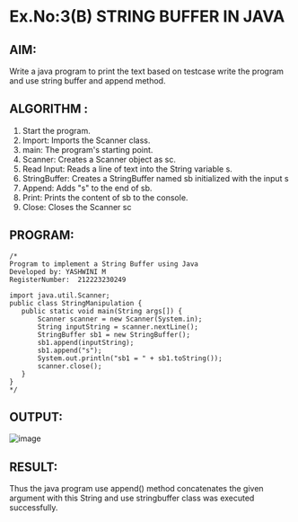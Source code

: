 # Ex.No:3(B) STRING BUFFER IN JAVA

## AIM:
Write a java program to print the text based on testcase write the program and use string buffer and append method.

## ALGORITHM :
1.	Start the program.
2. Import: Imports the Scanner class.
3.	main: The program's starting point.
4.	Scanner: Creates a Scanner object as sc.
5.	Read Input: Reads a line of text into the String variable s.
6.	StringBuffer: Creates a StringBuffer named sb initialized with the input s
7.	Append: Adds "s" to the end of sb.
8. Print: Prints the content of sb to the console.
9. Close: Closes the Scanner sc

## PROGRAM:
 ```
/*
Program to implement a String Buffer using Java
Developed by: YASHWINI M
RegisterNumber:  212223230249

import java.util.Scanner;
public class StringManipulation {
    public static void main(String args[]) {
        Scanner scanner = new Scanner(System.in);
        String inputString = scanner.nextLine();
        StringBuffer sb1 = new StringBuffer();
        sb1.append(inputString);  
        sb1.append("s"); 
        System.out.println("sb1 = " + sb1.toString());
        scanner.close();
    }
}
*/
```

## OUTPUT:
![image](https://github.com/user-attachments/assets/73afdbda-5edf-41a0-b368-4969056c8b4b)

## RESULT:
Thus the java program use append() method concatenates the given argument with this String and use stringbuffer class was executed successfully.
